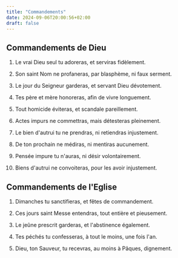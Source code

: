 ```yaml
---
title: "Commandements"
date: 2024-09-06T20:00:56+02:00
draft: false
---
```

  
## Commandements de Dieu

1. Le vrai Dieu seul tu adoreras, et serviras fidèlement.

2. Son saint Nom ne profaneras, par blasphème, ni faux serment.

3. Le jour du Seigneur garderas, et servant Dieu dévotement.

4. Tes père et mère honoreras, afin de vivre longuement.

5. Tout homicide éviteras, et scandale pareillement.

6. Actes impurs ne commettras, mais détesteras pleinement.

7. Le bien d'autrui tu ne prendras, ni retiendras injustement.

8. De ton prochain ne médiras, ni mentiras aucunement.

9. Pensée impure tu n'auras, ni désir volontairement.

10. Biens d'autrui ne convoiteras, pour les avoir injustement.

## Commandements de l'Eglise

1. Dimanches tu sanctifieras, et fêtes de commandement.

2. Ces jours saint Messe entendras, tout entière et pieusement.

3. Le jeûne prescrit garderas, et l'abstinence également.

4. Tes péchés tu confesseras, à tout le moins, une fois l'an.

5. Dieu, ton Sauveur, tu recevras, au moins à Pâques, dignement.

